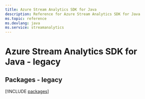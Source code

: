 ```yaml
---
title: Azure Stream Analytics SDK for Java
description: Reference for Azure Stream Analytics SDK for Java
ms.topic: reference
ms.devlang: java
ms.service: streamanalytics
---
```

# Azure Stream Analytics SDK for Java - legacy
## Packages - legacy
[!INCLUDE [packages](stream-analytics-index.md)]

